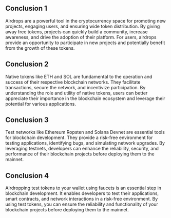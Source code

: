 ## Conclusion 1

Airdrops are a powerful tool in the cryptocurrency space for promoting new projects, engaging users, and ensuring wide token distribution. By giving away free tokens, projects can quickly build a community, increase awareness, and drive the adoption of their platform. For users, airdrops provide an opportunity to participate in new projects and potentially benefit from the growth of these tokens.



## Conclusion 2

Native tokens like ETH and SOL are fundamental to the operation and success of their respective blockchain networks. They facilitate transactions, secure the network, and incentivize participation. By understanding the role and utility of native tokens, users can better appreciate their importance in the blockchain ecosystem and leverage their potential for various applications.


## Conclusion 3

Test networks like Ethereum Ropsten and Solana Devnet are essential tools for blockchain development. They provide a risk-free environment for testing applications, identifying bugs, and simulating network upgrades. By leveraging testnets, developers can enhance the reliability, security, and performance of their blockchain projects before deploying them to the mainnet.

## Conclusion 4

Airdropping test tokens to your wallet using faucets is an essential step in blockchain development. It enables developers to test their applications, smart contracts, and network interactions in a risk-free environment. By using test tokens, you can ensure the reliability and functionality of your blockchain projects before deploying them to the mainnet.
